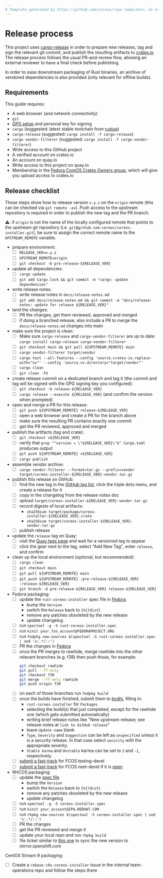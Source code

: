 ```yaml
---
# Template generated by https://github.com/coreos/repo-templates; do not edit downstream
---
```


# Release process

This project uses [cargo-release][cargo-release] in order to prepare new releases, tag and sign the relevant git commit, and publish the resulting artifacts to [crates.io][crates-io].
The release process follows the usual PR-and-review flow, allowing an external reviewer to have a final check before publishing.

In order to ease downstream packaging of Rust binaries, an archive of vendored dependencies is also provided (only relevant for offline builds).

## Requirements

This guide requires:

 * A web browser (and network connectivity)
 * `git`
 * [GPG setup][GPG setup] and personal key for signing
 * `cargo` (suggested: latest stable toolchain from [rustup][rustup])
 * `cargo-release` (suggested: `cargo install -f cargo-release`)
 * `cargo vendor-filterer` (suggested: `cargo install -f cargo-vendor-filterer`)
 * Write access to this GitHub project
 * A verified account on crates.io
 * An account on quay.io
 * Write access to this project on quay.io
 * Membership in the [Fedora CoreOS Crates Owners group](https://github.com/orgs/coreos/teams/fedora-coreos-crates-owners/members), which will give you upload access to crates.io

## Release checklist

These steps show how to release version `x.y.z` on the `origin` remote (this can be checked via `git remote -av`).
Push access to the upstream repository is required in order to publish the new tag and the PR branch.

:warning:: if `origin` is not the name of the locally configured remote that points to the upstream git repository (i.e. `git@github.com:coreos/coreos-installer.git`), be sure to assign the correct remote name to the `UPSTREAM_REMOTE` variable.

- prepare environment:
  - [ ] `RELEASE_VER=x.y.z`
  - [ ] `UPSTREAM_REMOTE=origin`
  - [ ] `git checkout -b pre-release-${RELEASE_VER}`

- update all dependencies:
  - [ ] `cargo update`
  - [ ] `git add Cargo.lock && git commit -m "cargo: update dependencies"`

- write release notes:
  - [ ] write release notes in `docs/release-notes.md`
  - [ ] `git add docs/release-notes.md && git commit -m "docs/release-notes: update for release ${RELEASE_VER}"`

- land the changes:
  - [ ] PR the changes, get them reviewed, approved and merged
  - [ ] if doing a branched release, also include a PR to merge the `docs/release-notes.md` changes into main

- make sure the project is clean:
  - [ ] Make sure `cargo-release` and `cargo-vendor-filterer` are up to date: `cargo install cargo-release cargo-vendor-filterer`
  - [ ] `git checkout main && git pull ${UPSTREAM_REMOTE} main`
  - [ ] `cargo vendor-filterer target/vendor`
  - [ ] `cargo test --all-features --config 'source.crates-io.replace-with="vv"' --config 'source.vv.directory="target/vendor"'`
  - [ ] `cargo clean`
  - [ ] `git clean -fd`

- create release commit on a dedicated branch and tag it (the commit and tag will be signed with the GPG signing key you configured):
  - [ ] `git checkout -b release-${RELEASE_VER}`
  - [ ] `cargo release --execute ${RELEASE_VER}` (and confirm the version when prompted)

- open and merge a PR for this release:
  - [ ] `git push ${UPSTREAM_REMOTE} release-${RELEASE_VER}`
  - [ ] open a web browser and create a PR for the branch above
  - [ ] make sure the resulting PR contains exactly one commit
  - [ ] get the PR reviewed, approved and merged

- publish the artifacts (tag and crate):
  - [ ] `git checkout v${RELEASE_VER}`
  - [ ] verify that `grep "^version = \"${RELEASE_VER}\"$" Cargo.toml` produces output
  - [ ] `git push ${UPSTREAM_REMOTE} v${RELEASE_VER}`
  - [ ] `cargo publish`

- assemble vendor archive:
  - [ ] `cargo vendor-filterer --format=tar.gz --prefix=vendor target/coreos-installer-${RELEASE_VER}-vendor.tar.gz`

- publish this release on GitHub:
  - [ ] find the new tag in the [GitHub tag list](https://github.com/coreos/coreos-installer/tags), click the triple dots menu, and create a release for it
  - [ ] copy in the changelog from the release notes doc
  - [ ] upload `target/coreos-installer-${RELEASE_VER}-vendor.tar.gz`
  - [ ] record digests of local artifacts:
    - `sha256sum target/package/coreos-installer-${RELEASE_VER}.crate`
    - `sha256sum target/coreos-installer-${RELEASE_VER}-vendor.tar.gz`
  - [ ] publish release

- update the `release` tag on Quay:
  - [ ] visit the [Quay tags page](https://quay.io/repository/coreos/coreos-installer?tab=tags) and wait for a versioned tag to appear
  - [ ] click the gear next to the tag, select "Add New Tag", enter `release`, and confirm

- clean up the local environment (optional, but recommended):
  - [ ] `cargo clean`
  - [ ] `git checkout main`
  - [ ] `git pull ${UPSTREAM_REMOTE} main`
  - [ ] `git push ${UPSTREAM_REMOTE} :pre-release-${RELEASE_VER} :release-${RELEASE_VER}`
  - [ ] `git branch -d pre-release-${RELEASE_VER} release-${RELEASE_VER}`

- Fedora packaging:
  - [ ] update the `rust-coreos-installer` spec file in [Fedora](https://src.fedoraproject.org/rpms/rust-coreos-installer)
    - bump the `Version`
    - switch the `Release` back to `1%{?dist}`
    - remove any patches obsoleted by the new release
    - update changelog
  - [ ] run `spectool -g -S rust-coreos-installer.spec`
  - [ ] run `kinit your_fas_account@FEDORAPROJECT.ORG`
  - [ ] run `fedpkg new-sources $(spectool -S rust-coreos-installer.spec | sed 's:.*/::')`
  - [ ] PR the changes in [Fedora](https://src.fedoraproject.org/rpms/rust-coreos-installer)
  - [ ] once the PR merges to rawhide, merge rawhide into the other relevant branches (e.g. f38) then push those, for example:
    ```bash
    git checkout rawhide
    git pull --ff-only
    git checkout f38
    git merge --ff-only rawhide
    git push origin f38
    ```
  - [ ] on each of those branches run `fedpkg build`
  - [ ] once the builds have finished, submit them to [bodhi](https://bodhi.fedoraproject.org/updates/new), filling in:
    - `rust-coreos-installer` for `Packages`
    - selecting the build(s) that just completed, except for the rawhide one (which gets submitted automatically)
    - writing brief release notes like "New upstream release; see release notes at `link to GitHub release`"
    - leave `Update name` blank
    - `Type`, `Severity` and `Suggestion` can be left as `unspecified` unless it is a security release. In that case select `security` with the appropriate severity.
    - `Stable karma` and `Unstable` karma can be set to `2` and `-1`, respectively.
  - [ ] [submit a fast-track](https://github.com/coreos/fedora-coreos-config/actions/workflows/add-override.yml) for FCOS testing-devel
  - [ ] [submit a fast-track](https://github.com/coreos/fedora-coreos-config/actions/workflows/add-override.yml) for FCOS next-devel if it is [open](https://github.com/coreos/fedora-coreos-pipeline/blob/main/next-devel/README.md)

- RHCOS packaging:
  - [ ] update the [spec file](https://gitlab.com/redhat/rhel/rpms/coreos-installer)
    - bump the `Version`
    - switch the `Release` back to `1%{?dist}`
    - remove any patches obsoleted by the new release
    - update changelog
  - [ ] run `spectool -g -S coreos-installer.spec`
  - [ ] run `kinit your_account@IPA.REDHAT.COM`
  - [ ] run `rhpkg new-sources $(spectool -S coreos-installer.spec | sed 's:.*/::')`
  - [ ] PR the changes
  - [ ] get the PR reviewed and merge it
  - [ ] update your local repo and run `rhpkg build`
  - [ ] file ticket similar to [this one](https://issues.redhat.com/browse/ART-3772) to sync the new version to mirror.openshift.com

CentOS Stream 9 packaging:
  - [ ] Create a `rebase-c9s-coreos-installer` issue in the internal team-operations repo and follow the steps there

[cargo-release]: https://github.com/sunng87/cargo-release
[rustup]: https://rustup.rs/
[crates-io]: https://crates.io/
[GPG setup]: https://docs.github.com/en/github/authenticating-to-github/managing-commit-signature-verification
